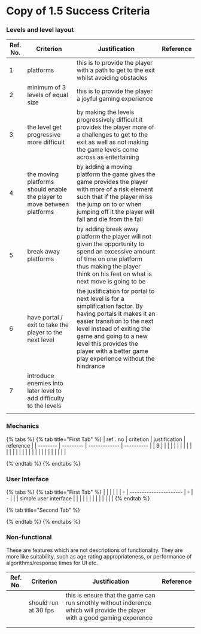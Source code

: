# Copy of 1.5 Success Criteria

### Levels and level layout

| Ref. No. | Criterion                                                                 | Justification                                                                                                                                                                                                                                                                           | Reference |
| -------- | ------------------------------------------------------------------------- | --------------------------------------------------------------------------------------------------------------------------------------------------------------------------------------------------------------------------------------------------------------------------------------- | --------- |
| 1        | platforms                                                                 | this is to provide the player with a path to get to the exit whilst avoiding obstacles                                                                                                                                                                                                  |           |
| 2        | minimum of 3 levels of equal size                                         | this is to provide the player a joyful gaming experience                                                                                                                                                                                                                                |           |
| 3        | the level get progressive more difficult                                  | by making the levels progressively difficult it provides the player more of a challenges to get to the exit as well as  not making the game levels come across as entertaining                                                                                                          |           |
| 4        | the moving platforms should enable the player to move between platforms   | by adding a moving platform the game gives the game provides the player with more  of a risk element such that if the player miss the jump on to or when jumping off it the player will fall and die from the fall                                                                      |           |
| 5        | break away platforms                                                      |  by adding break away platform the player will not given the opportunity to spend an excessive amount of time on one platform thus making the player think on his feet on what is next move is going to be                                                                              |           |
| 6        | have portal / exit  to take the player to the next level                  | the justification for portal to next level is for a simplification factor. By having portals it makes it an easier transition to the next level instead of exiting the game and going to a new level this provides the player with a better game play experience  without the hindrance |           |
| 7        |  introduce enemies into later level to add difficulty to the levels       |                                                                                                                                                                                                                                                                                         |           |
|          |                                                                           |                                                                                                                                                                                                                                                                                         |           |

### Mechanics

{% tabs %}
{% tab title="First Tab" %}
| ref . no | critetion | justification | reference  |
| -------- | --------- | ------------- | ---------- |
| 9        |           |               |            |
|          |           |               |            |
|          |           |               |            |
|          |           |               |            |
|          |           |               |            |
|          |           |               |            |


{% endtab %}
{% endtabs %}







### User Interface

{% tabs %}
{% tab title="First Tab" %}
|   |                        |   |   |
| - | ---------------------- | - | - |
|   | simple user interface  |   |   |
|   |                        |   |   |
|   |                        |   |   |
{% endtab %}

{% tab title="Second Tab" %}

{% endtab %}
{% endtabs %}





### Non-functional

These are features which are not descriptions of functionality. They are more like suitability, such as age rating appropriateness, or performance of algorithms/response times for UI etc.

| Ref. No. | Criterion             | Justification                                                                                                              | Reference |
| -------- | --------------------- | -------------------------------------------------------------------------------------------------------------------------- | --------- |
|          | should run at 30 fps  | this is ensure that the game can run smothly without inderence which will provide the player with a good gaming experence  |           |
|          |                       |                                                                                                                            |           |
|          |                       |                                                                                                                            |           |
